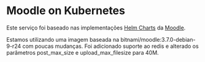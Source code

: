 # Moodle on Kubernetes
Este serviço foi baseado nas implementações [Helm Charts](https://github.com/kubernetes/charts) da [Moodle](https://github.com/helm/charts/tree/master/stable/moodle).

Estamos utilizando uma imagem baseada na bitnami/moodle:3.7.0-debian-9-r24 com poucas mudanças.
Foi adicionado suporte ao redis e alterado os parâmetros post_max_size e upload_max_filesize para 40M.
